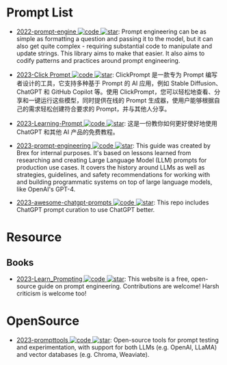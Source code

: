 # Prompt List

- [2022-prompt-engine ![code](https://ng-tech.icu/assets/code.svg) ![star](https://img.shields.io/github/stars/microsoft/prompt-engine)](https://github.com/microsoft/prompt-engine): Prompt engineering can be as simple as formatting a question and passing it to the model, but it can also get quite complex - requiring substantial code to manipulate and update strings. This library aims to make that easier. It also aims to codify patterns and practices around prompt engineering.

- [2023-Click Prompt ![code](https://ng-tech.icu/assets/code.svg) ![star](https://img.shields.io/github/stars/prompt-engineering/click-prompt)](https://github.com/prompt-engineering/click-prompt): ClickPrompt 是一款专为 Prompt 编写者设计的工具，它支持多种基于 Prompt 的 AI 应用，例如 Stable Diffusion、ChatGPT 和 GitHub Copilot 等。使用 ClickPrompt，您可以轻松地查看、分享和一键运行这些模型，同时提供在线的 Prompt 生成器，使用户能够根据自己的需求轻松创建符合要求的 Prompt，并与其他人分享。

- [2023-Learning-Prompt ![code](https://ng-tech.icu/assets/code.svg) ![star](https://img.shields.io/github/stars/thinkingjimmy/Learning-Prompt)](https://github.com/thinkingjimmy/Learning-Prompt): 这是一份教你如何更好使好地使用 ChatGPT 和其他 AI 产品的免费教程。

- [2023-prompt-engineering ![code](https://ng-tech.icu/assets/code.svg) ![star](https://img.shields.io/github/stars/brexhq/prompt-engineering)](https://github.com/brexhq/prompt-engineering): This guide was created by Brex for internal purposes. It's based on lessons learned from researching and creating Large Language Model (LLM) prompts for production use cases. It covers the history around LLMs as well as strategies, guidelines, and safety recommendations for working with and building programmatic systems on top of large language models, like OpenAI's GPT-4.

- [2023-awesome-chatgpt-prompts ![code](https://ng-tech.icu/assets/code.svg) ![star](https://img.shields.io/github/stars/f/awesome-chatgpt-prompts)](https://github.com/f/awesome-chatgpt-prompts): This repo includes ChatGPT prompt curation to use ChatGPT better.

# Resource

## Books

- [2023-Learn_Prompting ![code](https://ng-tech.icu/assets/code.svg) ![star](https://img.shields.io/github/stars/trigaten/Learn_Prompting)](https://github.com/trigaten/Learn_Prompting): This website is a free, open-source guide on prompt engineering. Contributions are welcome! Harsh criticism is welcome too!

# OpenSource

- [2023-prompttools ![code](https://ng-tech.icu/assets/code.svg) ![star](https://img.shields.io/github/stars/hegelai/prompttools)](https://github.com/hegelai/prompttools): Open-source tools for prompt testing and experimentation, with support for both LLMs (e.g. OpenAI, LLaMA) and vector databases (e.g. Chroma, Weaviate).
